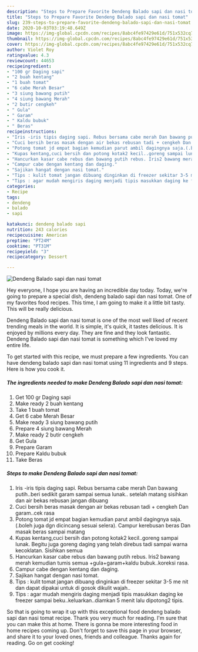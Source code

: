```yaml
---
description: "Steps to Prepare Favorite Dendeng Balado sapi dan nasi tomat"
title: "Steps to Prepare Favorite Dendeng Balado sapi dan nasi tomat"
slug: 239-steps-to-prepare-favorite-dendeng-balado-sapi-dan-nasi-tomat
date: 2020-10-03T03:19:48.649Z
image: https://img-global.cpcdn.com/recipes/8abc4fe97429e61d/751x532cq70/dendeng-balado-sapi-dan-nasi-tomat-foto-resep-utama.jpg
thumbnail: https://img-global.cpcdn.com/recipes/8abc4fe97429e61d/751x532cq70/dendeng-balado-sapi-dan-nasi-tomat-foto-resep-utama.jpg
cover: https://img-global.cpcdn.com/recipes/8abc4fe97429e61d/751x532cq70/dendeng-balado-sapi-dan-nasi-tomat-foto-resep-utama.jpg
author: Violet Roy
ratingvalue: 4.3
reviewcount: 44653
recipeingredient:
- "100 gr Daging sapi"
- "2 buah kentang"
- "1 buah tomat"
- "6 cabe Merah Besar"
- "3 siung bawang putih"
- "4 siung bawang Merah"
- "2 butir cengkeh"
- " Gula"
- " Garam"
- " Kaldu bubuk"
- " Beras"
recipeinstructions:
- "Iris -iris tipis daging sapi. Rebus bersama cabe merah Dan bawang putih..beri sedikit garam sampai semua lunak.. setelah matang sisihkan dan air bekas rebusan jangan dibuang"
- "Cuci bersih beras masak dengan air bekas rebusan tadi + cengkeh Dan garam..cek rasa"
- "Potong tomat jd empat bagian kemudian parut ambil dagingnya saja.(.boleh juga dgn dicincang sesuai selera). Campur kerebusan beras Dan masak beras sampai matang"
- "Kupas kentang,cuci bersih dan potong kotak2 kecil..goreng sampai lunak. Begitu juga goreng daging yang telah direbus tadi sampai warna kecoklatan. Sisihkan semua"
- "Hancurkan kasar cabe rebus dan bawang putih rebus. Iris2 bawang merah kemudian tumis semua +gula+garam+kaldu bubuk..koreksi rasa."
- "Campur cabe dengan kentang dan daging."
- "Sajikan hangat dengan nasi tomat."
- "Tips : kulit tomat jangan dibuang dinginkan di freezer sekitar 3-5 me nit dan dapat dipakai untuk di gosok dikulit wajah.."
- "Tips : agar mudah mengiris daging menjadi tipis masukkan daging ke freezer sampai beku..keluarkan..diamkan 5 menit lalu dipotong2 tipis."
categories:
- Recipe
tags:
- dendeng
- balado
- sapi

katakunci: dendeng balado sapi 
nutrition: 243 calories
recipecuisine: American
preptime: "PT24M"
cooktime: "PT31M"
recipeyield: "3"
recipecategory: Dessert

---
```



![Dendeng Balado sapi dan nasi tomat](https://img-global.cpcdn.com/recipes/8abc4fe97429e61d/751x532cq70/dendeng-balado-sapi-dan-nasi-tomat-foto-resep-utama.jpg)

Hey everyone, I hope you are having an incredible day today. Today, we're going to prepare a special dish, dendeng balado sapi dan nasi tomat. One of my favorites food recipes. This time, I am going to make it a little bit tasty. This will be really delicious.



Dendeng Balado sapi dan nasi tomat is one of the most well liked of recent trending meals in the world. It is simple, it's quick, it tastes delicious. It is enjoyed by millions every day. They are fine and they look fantastic. Dendeng Balado sapi dan nasi tomat is something which I've loved my entire life.


To get started with this recipe, we must prepare a few ingredients. You can have dendeng balado sapi dan nasi tomat using 11 ingredients and 9 steps. Here is how you cook it.

<!--inarticleads1-->

##### The ingredients needed to make Dendeng Balado sapi dan nasi tomat:

1. Get 100 gr Daging sapi
1. Make ready 2 buah kentang
1. Take 1 buah tomat
1. Get 6 cabe Merah Besar
1. Make ready 3 siung bawang putih
1. Prepare 4 siung bawang Merah
1. Make ready 2 butir cengkeh
1. Get  Gula
1. Prepare  Garam
1. Prepare  Kaldu bubuk
1. Take  Beras




<!--inarticleads2-->

##### Steps to make Dendeng Balado sapi dan nasi tomat:

1. Iris -iris tipis daging sapi. Rebus bersama cabe merah Dan bawang putih..beri sedikit garam sampai semua lunak.. setelah matang sisihkan dan air bekas rebusan jangan dibuang
1. Cuci bersih beras masak dengan air bekas rebusan tadi + cengkeh Dan garam..cek rasa
1. Potong tomat jd empat bagian kemudian parut ambil dagingnya saja.(.boleh juga dgn dicincang sesuai selera). Campur kerebusan beras Dan masak beras sampai matang
1. Kupas kentang,cuci bersih dan potong kotak2 kecil..goreng sampai lunak. Begitu juga goreng daging yang telah direbus tadi sampai warna kecoklatan. Sisihkan semua
1. Hancurkan kasar cabe rebus dan bawang putih rebus. Iris2 bawang merah kemudian tumis semua +gula+garam+kaldu bubuk..koreksi rasa.
1. Campur cabe dengan kentang dan daging.
1. Sajikan hangat dengan nasi tomat.
1. Tips : kulit tomat jangan dibuang dinginkan di freezer sekitar 3-5 me nit dan dapat dipakai untuk di gosok dikulit wajah..
1. Tips : agar mudah mengiris daging menjadi tipis masukkan daging ke freezer sampai beku..keluarkan..diamkan 5 menit lalu dipotong2 tipis.




So that is going to wrap it up with this exceptional food dendeng balado sapi dan nasi tomat recipe. Thank you very much for reading. I'm sure that you can make this at home. There is gonna be more interesting food in home recipes coming up. Don't forget to save this page in your browser, and share it to your loved ones, friends and colleague. Thanks again for reading. Go on get cooking!
